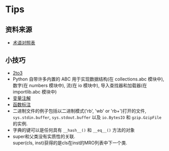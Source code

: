 # Tips
## 资料来源
* [术语对照表](https://docs.python.org/zh-cn/3/glossary.html#term-function-annotation)
  
## 小技巧
* [2to3](https://docs.python.org/zh-cn/3/library/2to3.html#to3-reference)
* Python 自带许多内置的 ABC 用于实现数据结构(在 collections.abc 模块中), 数字(在 numbers 模块中), 流(在 io 模块中), 导入查找器和加载器(在 importlib.abc 模块中)
* [变量注解](https://docs.python.org/zh-cn/3/glossary.html#term-variable-annotation)
* [函数标注](https://docs.python.org/zh-cn/3/glossary.html#term-function-annotation)
* 二进制文件的例子包括以二进制模式('rb', 'wb' or 'rb+')打开的文件, `sys.stdin.buffer`, `sys.stdout.buffer` 以及 `io.BytesIO` 和 `gzip.GzipFile` 的实例.
* 字典的键可以是任何具有 `__hash__()` 和 `__eq__()` 方法的对象
* super和父类没有实质性的关联.  
  super(cls, inst)获得的是cls在inst的MRO列表中下一个类.  